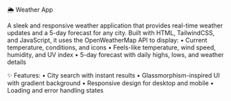 🌦️ Weather App

A sleek and responsive weather application that provides real-time weather updates and a 5-day forecast for any city. Built with HTML, TailwindCSS, and JavaScript, it uses the OpenWeatherMap API to display:
	•	Current temperature, conditions, and icons
	•	Feels-like temperature, wind speed, humidity, and UV index
	•	5-day forecast with daily highs, lows, and weather details

✨ Features:
	•	City search with instant results
	•	Glassmorphism-inspired UI with gradient background
	•	Responsive design for desktop and mobile
	•	Loading and error handling states
